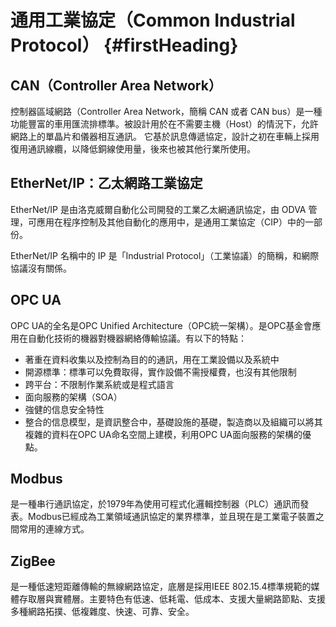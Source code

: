 # 通用工業協定（Common Industrial Protocol） {#firstHeading}

## CAN（Controller Area Network）

控制器區域網路（Controller Area Network，簡稱 CAN 或者 CAN bus）是一種功能豐富的車用匯流排標準。被設計用於在不需要主機（Host）的情況下，允許網路上的單晶片和儀器相互通訊。 它基於訊息傳遞協定，設計之初在車輛上採用復用通訊線纜，以降低銅線使用量，後來也被其他行業所使用。

## EtherNet/IP：乙太網路工業協定

EtherNet/IP 是由洛克威爾自動化公司開發的工業乙太網通訊協定，由 ODVA 管理，可應用在程序控制及其他自動化的應用中，是通用工業協定（CIP）中的一部份。

EtherNet/IP 名稱中的 IP 是「Industrial Protocol」（工業協議）的簡稱，和網際協議沒有關係。

## OPC UA

OPC UA的全名是OPC Unified Architecture（OPC統一架構）。是OPC基金會應用在自動化技術的機器對機器網絡傳輸協議。有以下的特點：

* 著重在資料收集以及控制為目的的通訊，用在工業設備以及系統中
* 開源標準：標準可以免費取得，實作設備不需授權費，也沒有其他限制
* 跨平台：不限制作業系統或是程式語言
* 面向服務的架構（SOA）
* 強健的信息安全特性
* 整合的信息模型，是資訊整合中，基礎設施的基礎，製造商以及組織可以將其複雜的資料在OPC UA命名空間上建模，利用OPC UA面向服務的架構的優點。

## Modbus

是一種串行通訊協定，於1979年為使用可程式化邏輯控制器（PLC）通訊而發表。Modbus已經成為工業領域通訊協定的業界標準，並且現在是工業電子裝置之間常用的連線方式。

## ZigBee

是一種低速短距離傳輸的無線網路協定，底層是採用IEEE 802.15.4標準規範的媒體存取層與實體層。主要特色有低速、低耗電、低成本、支援大量網路節點、支援多種網路拓撲、低複雜度、快速、可靠、安全。

